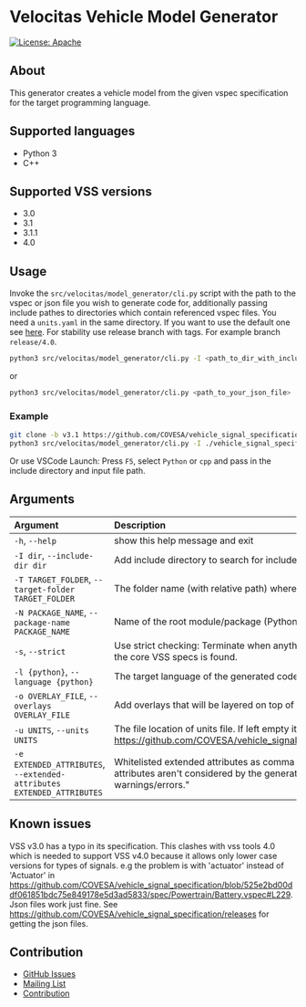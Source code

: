 # Velocitas Vehicle Model Generator

[![License: Apache](https://img.shields.io/badge/License-Apache-yellow.svg)](http://www.apache.org/licenses/LICENSE-2.0)

## About
This generator creates a vehicle model from the given vspec specification for the target programming language.

## Supported languages

* Python 3
* C++

## Supported VSS versions
* 3.0
* 3.1
* 3.1.1
* 4.0

## Usage

Invoke the `src/velocitas/model_generator/cli.py` script with the path to the vspec or json file you wish to generate code for, additionally passing include pathes to directories which contain referenced vspec files. You need a `units.yaml` in the same directory. If you want to use the default one see [here](https://github.com/COVESA/vehicle_signal_specification/blob/master/spec/units.yaml). For stability use release branch with tags. For example branch `release/4.0`.
```bash
python3 src/velocitas/model_generator/cli.py -I <path_to_dir_with_included_vspec_files> <path_to_your_vspec_file>
```
or
```bash
python3 src/velocitas/model_generator/cli.py <path_to_your_json_file>
```
### Example
```bash
git clone -b v3.1 https://github.com/COVESA/vehicle_signal_specification.git
python3 src/velocitas/model_generator/cli.py -I ./vehicle_signal_specification/spec ./vehicle_signal_specification/spec/VehicleSignalSpecification.vspec
```

Or use VSCode Launch: Press ```F5```, select ```Python``` or ```cpp``` and pass in the include directory and input file path.

## Arguments

| Argument                                          | Description                                                                                                  |
|:--------------------------------------------------|:-------------------------------------------------------------------------------------------------------------|
`-h`, `--help`                                      | show this help message and exit
`-I dir`, `--include-dir dir`                       | Add include directory to search for included vspec files.
`-T TARGET_FOLDER`, `--target-folder TARGET_FOLDER` | The folder name (with relative path) where the code will be generated into.
`-N PACKAGE_NAME`, `--package-name PACKAGE_NAME`    | Name of the root module/package (Python) or root namespace (C++).
`-s`, `--strict`                                    | Use strict checking: Terminate when anything not covered or not recommended by the core VSS specs is found.
`-l {python}`, `--language {python}`                | The target language of the generated code.
`-o OVERLAY_FILE`, `--overlays OVERLAY_FILE`        | Add overlays that will be layered on top of the VSS file in the order they appear.
`-u UNITS`, `--units UNITS`                         | The file location of units file. If left empty it tries downloading default units file from https://github.com/COVESA/vehicle_signal_specification/blob/v4.0/spec/units.yaml.
`-e EXTENDED_ATTRIBUTES`,<br>`--extended-attributes EXTENDED_ATTRIBUTES` | Whitelisted extended attributes as comma separated list. Note, that extended attributes aren't considered by the generator. This paramter is only for suppressing warnings/errors."

## Known issues
VSS v3.0 has a typo in its specification. This clashes with vss tools 4.0 which is needed to support VSS v4.0 because it allows only lower case versions for types of signals. e.g the problem is with 'actuator' instead of 'Actuator' in https://github.com/COVESA/vehicle_signal_specification/blob/525e2bd00ddf061851bdc75e849178e5d3ad5833/spec/Powertrain/Battery.vspec#L229. Json files work just fine. See https://github.com/COVESA/vehicle_signal_specification/releases for getting the json files.

## Contribution
- [GitHub Issues](https://github.com/eclipse-velocitas/vehicle-model-generator/issues)
- [Mailing List](https://accounts.eclipse.org/mailing-list/velocitas-dev)
- [Contribution](./CONTRIBUTING.md)
